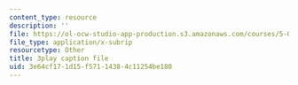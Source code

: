 ```yaml
---
content_type: resource
description: ''
file: https://ol-ocw-studio-app-production.s3.amazonaws.com/courses/5-08j-biological-chemistry-ii-spring-2016/3e64cf171d15f57114384c11254be180_EHtOYlvWE6k.srt
file_type: application/x-subrip
resourcetype: Other
title: 3play caption file
uid: 3e64cf17-1d15-f571-1438-4c11254be180
---
```

